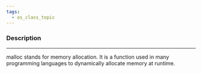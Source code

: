 ```yaml
---
tags:
  - os_class_topic
---
```


### Description
---
malloc stands for memory allocation. It is a function used in many programming languages to dynamically allocate memory at runtime.

